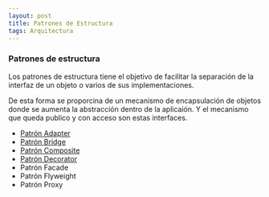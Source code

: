 ```yaml
---
layout: post
title: Patrones de Estructura
tags: Arquitectura
---
```


### Patrones de estructura ###

Los patrones de estructura tiene el objetivo de facilitar la separación de la interfaz de un objeto o varios de sus implementaciones.

De esta forma se proporcina de un mecanismo de encapsulación de objetos donde se aumenta la abstracción dentro de la aplicaión. Y el mecanismo que queda publico y con acceso son estas interfaces.

- [Patrón Adapter](patron-adapter "Patrón Adapter")
- [Patrón Bridge](patron-bridge "Patrón Bridge")
- [Patrón Composite](patron-composite "Patrón Composite")
- [Patrón Decorator](patron-decorator "Patrón Decorator")
- Patrón Facade
- Patrón Flyweight
- Patrón Proxy
